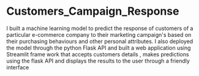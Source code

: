 # Customers_Campaign_Response
I built a machine learning model to predict the response of customers of a particular e-commerce company to their marketing campaign's based on their purchasing behaviours and other personal attributes. I also deployed the model through the python Flask API and built a web application using Streamlit frame work that accepts customers details , makes predictions  using the flask API and displays the results to the user through a friendly interface
